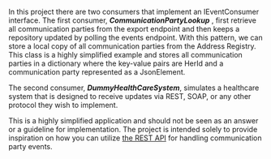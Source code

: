 ﻿In this project there are two consumers that implement an IEventConsumer interface. The first consumer, ***CommunicationPartyLookup*** , first retrieve all communication parties from the 
export endpoint and then keeps a repository updated by polling the events endpoint.
With this pattern, we can store a local copy of all communication parties from the Address Registry.
This class is a highly simplified example and stores all communication parties in a dictionary where the key-value pairs are HerId and a communication party represented as a JsonElement.

The second consumer, ***DummyHealthCareSystem***, simulates a healthcare system that is designed to receive updates via REST, SOAP, or any other protocol they wish to implement. 

This is a highly simplified application and should not be seen as an answer or a guideline for implementation. 
The project is intended solely to provide inspiration on how you can utilize [the REST API](https://cpe.test.grunndata.nhn.no/swagger/index.html) for handling communication party events.